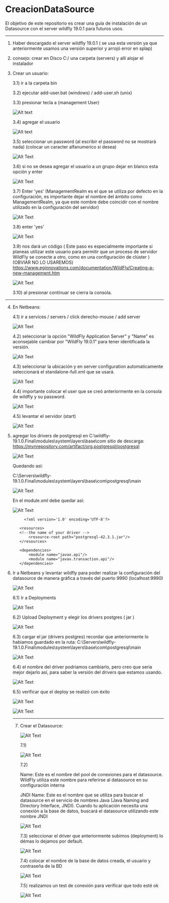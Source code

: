 # CreacionDataSource
El objetivo de este repositorio es crear una guía de instalación de un Datasource con el server wildfly 19.0.1 para futuros usos.

------------------------------------------------------------------------------------------------------------------------------------------


1) Haber descargado el server wildfly 19.0.1 ( se usa esta versión ya que anteriormente usamos una versión superior y arrojó error en splap)
   
2) consejo: crear en Disco C:/ una carpeta (servers) y allí alojar el instalador

3) Crear un usuario:
   
   3.1) ir a la carpeta bin
   
   3.2) ejecutar add-user.bat  (windows)  /  add-user.sh (unix)
   
   3.3) presionar tecla a (management User)
   
   ![Alt text](https://github.com/NoelTejeda/CreacionDataSource/blob/main/datasource/paso1.png)
 
   

   3.4) agregar el usuario

   ![Alt text](https://github.com/NoelTejeda/CreacionDataSource/blob/main/datasource/paso2.png)
   

   3.5) seleccionar un password (al escribir el password no se mostrará nada) (colocar un caracter alfanumerico si desea)
   
   ![Alt Text](https://github.com/NoelTejeda/CreacionDataSource/blob/main/datasource/paso3.png)

   3.6) si no se desea agregar el usuario a un grupo dejar en blanco esta opción y enter

   ![Alt Text](https://github.com/NoelTejeda/CreacionDataSource/blob/main/datasource/paso4.png)
   
   3.7) Enter 'yes' (ManagementRealm es el que se utiliza por defecto en la configuración, es importante dejar el nombre del ámbito como ManagementRealm, ya que este nombre debe coincidir con el nombre 
        utilizado en la configuración del servidor)

   ![Alt Text](https://github.com/NoelTejeda/CreacionDataSource/blob/main/datasource/paso5.png)

   3.8) enter 'yes'

   ![Alt Text](https://github.com/NoelTejeda/CreacionDataSource/blob/main/datasource/paso6.png)

   3.9) nos dará un código ( Este paso es especialmente importante si planeas utilizar este usuario para permitir que un proceso de servidor WildFly se conecte a otro, como en una configuración de clúster ) 
        (OBVIAR NO LO USAREMOS)
         https://www.eginnovations.com/documentation/WildFly/Creating-a-new-management.htm

   ![Alt Text](https://github.com/NoelTejeda/CreacionDataSource/blob/main/datasource/paso7.png)

   3.10) al presionar continuar se cierra la consola.


  -----------------------------------------------------------------------------


   
   4) En Netbeans:
  
      
      4.1) ir a services / servers / click derecho-mouse / add server

      ![Alt Text](https://github.com/NoelTejeda/CreacionDataSource/blob/main/datasource/paso%204.1.png)   


      4.2) seleccionar la opción "WildFly Application Server" y "Name" es aconsejable cambiar por "WildFly 19.0.1" para tener
           identificada la versión.

      ![Alt Text](https://github.com/NoelTejeda/CreacionDataSource/blob/main/datasource/paso4.2.png)


      4.3) seleccionar la ubicación y en server configuration automaticamente seleccionará el standalone-full.xml que se usará.

      ![Alt Text](https://github.com/NoelTejeda/CreacionDataSource/blob/main/datasource/paso4.3.png)
      

      4.4) importante colocar el user que se creó anteriormente en la consola de wildfly y su password.

      ![Alt Text](https://github.com/NoelTejeda/CreacionDataSource/blob/main/datasource/paso4.4.png)


      4.5) levantar el servidor (start)

      ![Alt Text](https://github.com/NoelTejeda/CreacionDataSource/blob/main/datasource/paso4.5.png)



   5) agregar los drivers de postgresql en C:\wildfly-19.1.0.Final\modules\system\layers\base\com
      sitio de descarga: https://mvnrepository.com/artifact/org.postgresql/postgresql

      ![Alt Text](https://github.com/NoelTejeda/CreacionDataSource/blob/main/datasource/GuardarDriversPostgres.png)

      Quedando así:
      
      C:\Servers\wildfly-19.1.0.Final\modules\system\layers\base\com\postgresql\main

      ![Alt Text](https://github.com/NoelTejeda/CreacionDataSource/blob/main/datasource/QuedandoAs%C3%AD.png)
       
            

      En el module.xml debe quedar así:

      ![Alt Text](https://github.com/NoelTejeda/CreacionDataSource/blob/main/datasource/module.xml.png)

               <?xml version='1.0' encoding='UTF-8'?> 
          
         <module xmlns="urn:jboss:module:1.1" name="com.postgresql.driver"> 
          
             <resources> 
             <!--the name of your driver --> 
                 <resource-root path="postgresql-42.3.1.jar"/> 
             </resources> 
          
             <dependencies> 
                 <module name="javax.api"/> 
                 <module name="javax.transaction.api"/> 
             </dependencies> 
         </module>



  6)  Ir a Netbeans y levantar wildfly para poder realizar la configuración del datasource de manera gráfica a través del puerto 9990 (localhost:9990)
    

      ![Alt Text](https://github.com/NoelTejeda/CreacionDataSource/blob/main/datasource/Standalone-full.png)


      6.1) Ir a Deployments

      ![Alt Text](https://github.com/NoelTejeda/CreacionDataSource/blob/main/datasource/Deployment.png)

      6.2) Upload Deployment y elegir los drivers postgres ( jar )

      ![Alt Text](https://github.com/NoelTejeda/CreacionDataSource/blob/main/datasource/Deployment2.png)

      6.3) cargar el jar (drivers postgres)
           recordar que anteriormente lo habiamos guardado en la ruta: C:\Servers\wildfly-19.1.0.Final\modules\system\layers\base\com\postgresql\main

      ![Alt Text](https://github.com/NoelTejeda/CreacionDataSource/blob/main/datasource/Deployment3.png)


      6.4) el nombre del driver podriamos cambiarlo, pero creo que seria mejor dejarlo así, para saber la versión del drivers que estamos usando.

      ![Alt Text](https://github.com/NoelTejeda/CreacionDataSource/blob/main/datasource/Deployment4.png)


      6.5) verificar que el deploy se realizó con éxito

       ![Alt Text](https://github.com/NoelTejeda/CreacionDataSource/blob/main/datasource/finisDeployment.png)
      

      ![Alt Text](https://github.com/NoelTejeda/CreacionDataSource/blob/main/datasource/finishDeployment2.png)



      -----------------------------------------------------------------------------



      7) Crear el Datasource:
    
         ![Alt Text](https://github.com/NoelTejeda/CreacionDataSource/blob/main/datasource/AddDatasource1.png)


         7.1)

         ![Alt Text](https://github.com/NoelTejeda/CreacionDataSource/blob/main/datasource/7.1.png)


         7.2)

         Name: Este es el nombre del pool de conexiones para el datasource. WildFly utiliza este nombre para referirse al 
               datasource en su configuración interna
     
         JNDI Name: Este es el nombre que se utiliza para buscar el datasource en el servicio de nombres Java (Java Naming and 
                    Directory Interface, JNDI). Cuando tu aplicación necesita una conexión a la base de datos, buscará el 
                    datasource utilizando este nombre JNDI


         ![Alt Text](https://github.com/NoelTejeda/CreacionDataSource/blob/main/datasource/7.2.png)



         7.3) seleccionar el driver que anteriormente subimos (deployment) lo démas lo dejamos por default.
         

         ![Alt Text](https://github.com/NoelTejeda/CreacionDataSource/blob/main/datasource/7.3.png)


         7.4) colocar el nombre de la base de datos creada, el usuario y contraseña de la BD


         ![Alt Text](https://github.com/NoelTejeda/CreacionDataSource/blob/main/datasource/7.4.png)


         7.5) realizamos un test de conexión para verificar que todo esté ok

         ![Alt Text](https://github.com/NoelTejeda/CreacionDataSource/blob/main/datasource/7.5.png)
         
